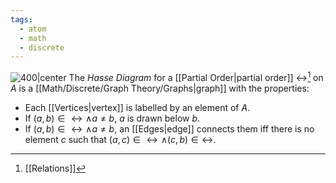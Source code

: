 ```yaml
---
tags:
  - atom
  - math
  - discrete
---
```

![400|center](hasse-diagrams.excalidraw)
The *Hasse Diagram* for a [[Partial Order|partial order]] $\rel$[^1] on $A$ is a [[Math/Discrete/Graph Theory/Graphs|graph]] with the properties:
- Each [[Vertices|vertex]] is labelled by an element of $A$.
- If $(a,b) \in \rel \land a \ne b$, $a$ is drawn below $b$.
- If $(a,b) \in \rel \land a \ne b$, an [[Edges|edge]] connects them iff there is no element $c$ such that $(a,c)\in\rel \land (c,b)\in\rel$.

[^1]: [[Relations]]
